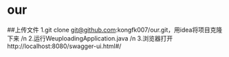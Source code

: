 # our
##上传文件
1.git clone git@github.com:kongfk007/our.git，用idea将项目克隆下来 /n
2.运行WeuploadingApplication.java /n
3.浏览器打开http://localhost:8080/swagger-ui.html#/
